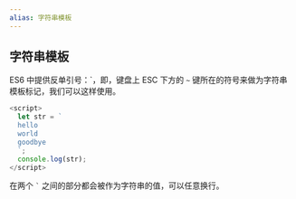 ```yaml
---
alias: 字符串模板
---
```


## 字符串模板

ES6 中提供反单引号：\`，即，键盘上 ESC 下方的 `~` 键所在的符号来做为字符串模板标记，我们可以这样使用。

```js
<script>
  let str = `
  hello
  world
  goodbye
  `;
  console.log(str);
</script>
```

在两个 <code>`</code> 之间的部分都会被作为字符串的值，可以任意换行。
